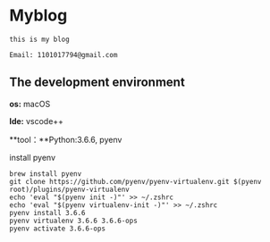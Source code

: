 # Myblog

```
this is my blog

Email: 1101017794@gmail.com

```



## The development environment

**os:**  macOS

**Ide:** vscode++

**tool：**Python:3.6.6, pyenv

install pyenv

```
brew install pyenv
git clone https://github.com/pyenv/pyenv-virtualenv.git $(pyenv root)/plugins/pyenv-virtualenv
echo 'eval "$(pyenv init -)"' >> ~/.zshrc
echo 'eval "$(pyenv virtualenv-init -)"' >> ~/.zshrc
pyenv install 3.6.6
pyenv virtualenv 3.6.6 3.6.6-ops
pyenv activate 3.6.6-ops
```




